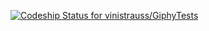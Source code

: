 [ ![Codeship Status for vinistrauss/GiphyTests](https://app.codeship.com/projects/51d193b0-879e-0136-bc91-4689c890a00f/status?branch=master)](https://app.codeship.com/projects/302723)